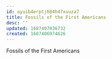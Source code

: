 ```yaml
---
id: ayuib4erptj684h47xuuza7
title: Fossils of the First Americans
desc: ''
updated: 1687407036732
created: 1687406974626
---
```



Fossils of the First Americans
